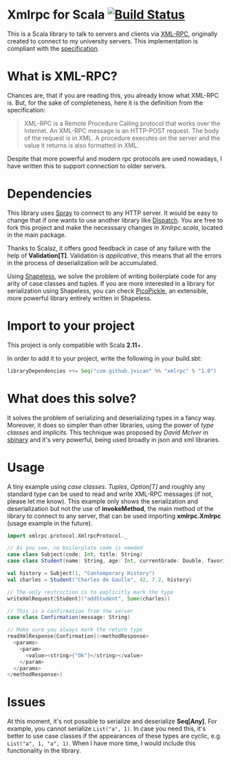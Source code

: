
# Xmlrpc for Scala [![Build Status](https://travis-ci.org/jvican/xmlrpc.svg?branch=master)](https://travis-ci.org/jvican/xmlrpc)
This is a Scala library to talk to servers and clients via [XML-RPC](https://en.wikipedia.org/wiki/XML-RPC), originally created to connect to my university servers. This implementation is compliant with the [specification](http://xmlrpc.scripting.com/spec.html).

# What is XML-RPC?
Chances are, that if you are reading this, you already know what XML-RPC is. But, for the sake of completeness, here it is the definition from the specification:
> XML-RPC is a Remote Procedure Calling protocol that works over the Internet. An XML-RPC message is an HTTP-POST request. The body of the request is in XML. A procedure executes on the server and the value it returns is also formatted in XML.

Despite that more powerful and modern rpc protocols are used nowadays, I have written this to support connection to older servers.

# Dependencies
This library uses [Spray](https://github.com/spray/spray) to connect to any HTTP server. It would be easy to change that if one wants to use another library like [Dispatch](https://github.com/dispatch/dispatch). You are free to fork this project and make the necesssary changes in _Xmlrpc.scala_, located in the main package. 
  
Thanks to Scalaz, it offers good feedback in case of any failure with the help of __Validation[T]__. Validation is _applicative_, this means that all the errors in the process of deserialization will be accumulated.

Using [Shapeless](https://github.com/milessabin/shapeless), we solve the problem of writing boilerplate code for any arity of case classes and tuples. If you are more interested in a library for serialization using Shapeless, you can check [PicoPickle](https://github.com/netvl/picopickle), an extensible, more powerful library entirely written in Shapeless.

# Import to your project
This project is only compatible with Scala __2.11__+.
  
In order to add it to your project, write the following in your build.sbt:
```scala
libraryDependencies ++= Seq("com.github.jvican" %% "xmlrpc" % "1.0")
```

# What does this solve?
It solves the problem of serializing and deserializing types in a fancy way. Moreover, it does so simpler than other libraries, using the power of _type classes_ and _implicits_. This technique was proposed by _David McIver_ in [sbinary](https://github.com/harrah/sbinary) and it's very powerful, being used broadly in json and xml libraries.

# Usage
A tiny example using _case classes_. _Tuples_, _Option[T]_ and roughly any standard type can be used to read and write XML-RPC messages (if not, please let me know). This example only shows the serialization and deserialization but not the use of __invokeMethod__, the main method of the library to connect to any server, that can be used importing __xmlrpc.Xmlrpc__ (usage example in the future).
```scala
import xmlrpc.protocol.XmlrpcProtocol._

// As you see, no boilerplate code is needed
case class Subject(code: Int, title: String)
case class Student(name: String, age: Int, currentGrade: Double, favorite: Subject)

val history = Subject(1, "Contemporary History")
val charles = Student("Charles de Gaulle", 42, 7.2, history)

// The only restriction is to explicitly mark the type
writeXmlRequest[Student]("addStudent", Some(charles))

// This is a confirmation from the server
case class Confirmation(message: String)

// Make sure you always mark the return type
readXmlResponse[Confirmation](<methodResponse>
  <params>
    <param>
      <value><string>{"Ok"}</string></value>
    </param>
  </params>
</methodResponse>)
```

# Issues
At this moment, it's not possible to serialize and deserialize __Seq[Any]__. For example, you cannot serialize `List("a", 1)`. In case you need this, it's better to use case classes if the appearances of these types are cyclic, e.g. `List("a", 1, "a", 1)`. When I have more time, I would include this functionality in the library.
